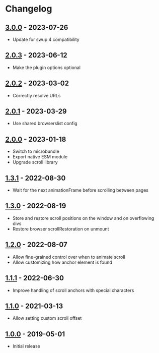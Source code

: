 # Changelog

<!-- ## [Unreleased] -->

## [3.0.0] - 2023-07-26

- Update for swup 4 compatibility

## [2.0.3] - 2023-06-12

- Make the plugin options optional

## [2.0.2] - 2023-03-02

- Correctly resolve URLs

## [2.0.1] - 2023-03-29

- Use shared browserslist config

## [2.0.0] - 2023-01-18

- Switch to microbundle
- Export native ESM module
- Upgrade scroll library

## [1.3.1] - 2022-08-30

- Wait for the next animationFrame before scrolling between pages

## [1.3.0] - 2022-08-19

- Store and restore scroll positions on the window and on overflowing divs
- Restore browser scrollRestoration on unmount

## [1.2.0] - 2022-08-07

- Allow fine-grained control over when to animate scroll
- Allow customizing how anchor element is found

## [1.1.1] - 2022-06-30

- Improve handling of scroll anchors with special characters

## [1.1.0] - 2021-03-13

- Allow setting custom scroll offset

## [1.0.0] - 2019-05-01

- Initial release

[Unreleased]: https://github.com/swup/scroll-plugin/compare/3.0.0...HEAD

[3.0.0]: https://github.com/swup/scroll-plugin/releases/tag/3.0.0
[2.0.3]: https://github.com/swup/scroll-plugin/releases/tag/2.0.3
[2.0.2]: https://github.com/swup/scroll-plugin/releases/tag/2.0.2
[2.0.1]: https://github.com/swup/scroll-plugin/releases/tag/2.0.1
[2.0.0]: https://github.com/swup/scroll-plugin/releases/tag/2.0.0
[1.3.1]: https://github.com/swup/scroll-plugin/releases/tag/1.3.1
[1.3.0]: https://github.com/swup/scroll-plugin/releases/tag/1.3.0
[1.2.0]: https://github.com/swup/scroll-plugin/releases/tag/1.2.0
[1.1.1]: https://github.com/swup/scroll-plugin/releases/tag/1.1.1
[1.1.0]: https://github.com/swup/scroll-plugin/releases/tag/1.1.0
[1.0.0]: https://github.com/swup/scroll-plugin/releases/tag/1.0.0
